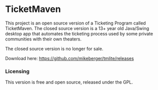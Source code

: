 # TicketMaven

This project is an open source version of a Ticketing Program called TicketMaven. The closed source version is a 13+ year old Java/Swing desktop app
that automates the ticketing process used by some private communities with their own theaters.

The closed source version is no longer for sale. 

Download here: https://github.com/mikeberger/tmlite/releases

### Licensing

This version is free and open source, released under the GPL.



